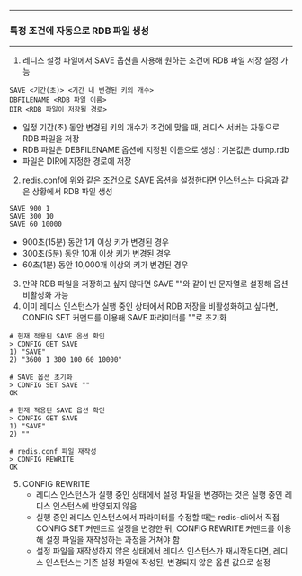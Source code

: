 -----
### 특정 조건에 자동으로 RDB 파일 생성
-----
1. 레디스 설정 파일에서 SAVE 옵션을 사용해 원하는 조건에 RDB 파일 저장 설정 가능
```redis
SAVE <기간(초)> <기간 내 변경된 키의 개수>
DBFILENAME <RDB 파일 이름>
DIR <RDB 파일이 저장될 경로>
```
   - 일정 기간(초) 동안 변경된 키의 개수가 조건에 맞을 때, 레디스 서버는 자동으로 RDB 파일을 저장
   - RDB 파일은 DEBFILENAME 옵션에 지정된 이름으로 생성 : 기본값은 dump.rdb
   - 파일은 DIR에 지정한 경로에 저장

2. redis.conf에 위와 같은 조건으로 SAVE 옵션을 설정한다면 인스턴스는 다음과 같은 상황에서 RDB 파일 생성
```redis
SAVE 900 1
SAVE 300 10
SAVE 60 10000
```

   - 900초(15분) 동안 1개 이상 키가 변경된 경우
   - 300초(5분) 동안 10개 이상 키가 변경된 경우
   - 60초(1분) 동안 10,000개 이상의 키가 변경된 경우

3. 만약 RDB 파일을 저장하고 싶지 않다면 SAVE ""와 같이 빈 문자열로 설정해 옵션 비활성화 가능
4. 이미 레디스 인스턴스가 실행 중인 상태에서 RDB 저장을 비활성화하고 싶다면, CONFIG SET 커맨드를 이용해 SAVE 파라미터를 ""로 초기화
```redis
# 현재 적용된 SAVE 옵션 확인
> CONFIG GET SAVE
1) "SAVE"
2) "3600 1 300 100 60 10000"

# SAVE 옵션 초기화
> CONFIG SET SAVE ""
OK

# 현재 적용된 SAVE 옵션 확인
> CONFIG GET SAVE
1) "SAVE"
2) ""

# redis.conf 파일 재작성
> CONFIG REWRITE
OK
```

5. CONFIG REWRITE
   - 레디스 인스턴스가 실행 중인 상태에서 설정 파일을 변경하는 것은 실행 중인 레디스 인스턴스에 반영되지 않음
   - 실행 중인 레디스 인스턴스에서 파라미터를 수정할 때는 redis-cli에서 직접 CONFIG SET 커맨드로 설정을 변경한 뒤, CONFIG REWRITE 커맨드를 이용해 설정 파일을 재작성하는 과정을 거쳐야 함
   - 설정 파일을 재작성하지 않은 상태에서 레디스 인스턴스가 재시작된다면, 레디스 인스턴스는 기존 설정 파일에 작성된, 변경되지 않은 옵션 값으로 설정
  

